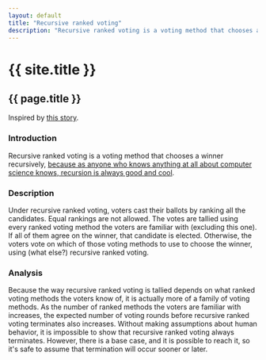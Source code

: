 ```yaml
---
layout: default
title: "Recursive ranked voting"
description: "Recursive ranked voting is a voting method that chooses a winner using recursion."
---
```

# {{ site.title }}
## {{ page.title }}

Inspired by [this story](https://electowiki.org/wiki/User:Psephomancy/Voting_for_voting_systems).

### Introduction

Recursive ranked voting is a voting method that chooses a winner recursively, [because as anyone who knows anything at all about computer science knows, recursion is always good and cool](https://www.dangermouse.net/esoteric/bogobogosort.html).

### Description

Under recursive ranked voting, voters cast their ballots by ranking all the candidates. Equal rankings are not allowed. The votes are tallied using every ranked voting method the voters are familiar with (excluding this one). If all of them agree on the winner, that candidate is elected. Otherwise, the voters vote on which of those voting methods to use to choose the winner, using (what else?) recursive ranked voting.

### Analysis

Because the way recursive ranked voting is tallied depends on what ranked voting methods the voters know of, it is actually more of a family of voting methods. As the number of ranked methods the voters are familiar with increases, the expected number of voting rounds before recursive ranked voting terminates also increases. Without making assumptions about human behavior, it is impossible to show that recursive ranked voting always terminates. However, there is a base case, and it is possible to reach it, so it's safe to assume that termination will occur sooner or later.
